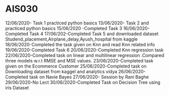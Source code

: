 # AIS030
12/06/2020- Task 1 practiced python basics
13/06/2020- Task 2 and practiced python basics
15/06/2020 -Completed Task 3
16/06/2020-Completed Task 4 
17/06/202-Completed Task 5 and downloaded dataset Studend_placement,Airplane_delay,Ayush_hospital from kaggle
18/06/2020-Completed the task given on Knn and read Knn related info
19/06/2020-Completed Task 6
20/06/2020-Completed Knn regression task
22/06/2020-Completed task on linear and multilinear regression .Compared three models w.r.t RMSE and MSE values.
23/06/2020-Completed task  given on the Ecommerce Customer
25/06/2020-Completed task on Downloading dataset from kaggel and analytics vidya
26/06/2020-Completed task on Navie Bayes
27/06/2020- Session by Rani Baghe
29/06/2020-No Lect
30/06/2020-Completed Task on Decision Tree using iris Dataset
